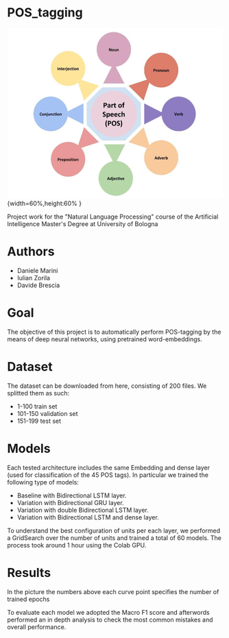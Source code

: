 # POS_tagging
![Alt text](https://github.com/DANIELEMARINI99/POS_tagging/blob/main/pos-tagging-img.jpeg "POS Tagging"){width=60%,height:60% }

Project work for the "Natural Language Processing" course of the Artificial Intelligence Master's Degree at University of Bologna

# Authors 

* Daniele Marini
* Iulian Zorila
* Davide Brescia

# Goal 
The objective of this project is to automatically perform POS-tagging by the means of deep neural networks, using pretrained word-embeddings.

# Dataset
The dataset can be downloaded from here, consisting of 200 files. We splitted them as such:

* 1-100 train set
* 101-150 validation set
* 151-199 test set

# Models
Each tested architecture includes the same Embedding and dense layer (used for classification of the 45 POS tags). In particular we trained the following type of models:

* Baseline with Bidirectional LSTM layer.
* Variation with Bidirectional GRU layer.
* Variation with double Bidirectional LSTM layer.
* Variation with Bidirectional LSTM and dense layer.

To understand the best configuration of units per each layer, we performed a GridSearch over the number of units and trained a total of 60 models. The process took around 1 hour using the Colab GPU.

# Results

In the picture the numbers above each curve point specifies the number of trained epochs

To evaluate each model we adopted the Macro F1 score and afterwords performed an in depth analysis to check the most common mistakes and overall performance.
